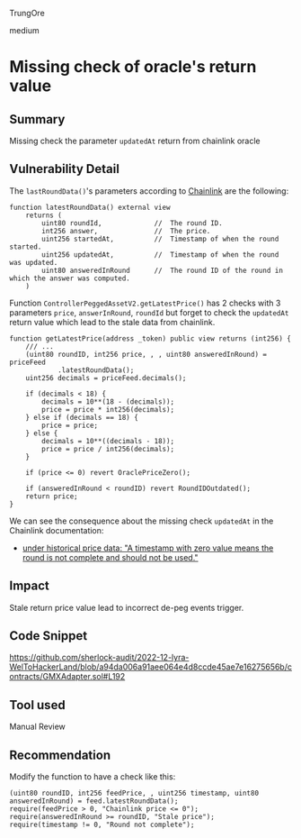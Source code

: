 TrungOre

medium

# Missing check of oracle's return value

## Summary
Missing check the parameter `updatedAt` return from chainlink oracle 

## Vulnerability Detail
The `lastRoundData()`'s parameters according to [Chainlink](https://docs.chain.link/docs/data-feeds/price-feeds/api-reference/) are the following:
```solidity=
function latestRoundData() external view
    returns (
        uint80 roundId,             //  The round ID.
        int256 answer,              //  The price.
        uint256 startedAt,          //  Timestamp of when the round started.
        uint256 updatedAt,          //  Timestamp of when the round was updated.
        uint80 answeredInRound      //  The round ID of the round in which the answer was computed.
    )
```

Function `ControllerPeggedAssetV2.getLatestPrice()` has 2 checks with 3 parameters `price`, `answerInRound`, `roundId` but forget to check the `updatedAt` return value which lead to the stale data from chainlink. 
```solidity=
function getLatestPrice(address _token) public view returns (int256) {
    /// ... 
    (uint80 roundID, int256 price, , , uint80 answeredInRound) = priceFeed
            .latestRoundData();
    uint256 decimals = priceFeed.decimals();

    if (decimals < 18) {
        decimals = 10**(18 - (decimals));
        price = price * int256(decimals);
    } else if (decimals == 18) {
        price = price;
    } else {
        decimals = 10**((decimals - 18));
        price = price / int256(decimals);
    }

    if (price <= 0) revert OraclePriceZero();

    if (answeredInRound < roundID) revert RoundIDOutdated();
    return price;
}
```
We can see the consequence about the missing check `updatedAt` in the Chainlink documentation: 
* [under historical price data: "A timestamp with zero value means the round is not complete and should not be used."](https://docs.chain.link/data-feeds/historical-data)

## Impact
Stale return price value lead to incorrect de-peg events trigger.

## Code Snippet
https://github.com/sherlock-audit/2022-12-lyra-WelToHackerLand/blob/a94da006a91aee064e4d8ccde45ae7e16275656b/contracts/GMXAdapter.sol#L192

## Tool used
Manual Review

## Recommendation
Modify the function to have a check like this: 
```solidity=
(uint80 roundID, int256 feedPrice, , uint256 timestamp, uint80 answeredInRound) = feed.latestRoundData();
require(feedPrice > 0, "Chainlink price <= 0"); 
require(answeredInRound >= roundID, "Stale price");
require(timestamp != 0, "Round not complete");
```